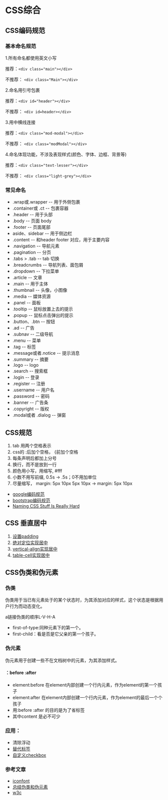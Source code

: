 # CSS综合

## CSS编码规范

### 基本命名规范

1.所有命名都使用英文小写

推荐：`<div class="main"></div> `

不推荐： `<div class="Main"></div> `

2.命名用引号包裹

推荐：`<div id="header"></div> `

不推荐： `<div id=header></div> `

3.用中横线连接

推荐：`<div class="mod-modal"></div> `

不推荐： `<div class="modModal"></div> `

4.命名体现功能，不涉及表现样式(颜色、字体、边框、背景等)

推荐：`<div class="text-lesser"></div>`

不推荐： `<div class="light-grey"></div>`

### 常见命名

- .wrap或.wrapper -- 用于外侧包裹
- .container或 .ct -- 包裹容器
- .header -- 用于头部
- .body -- 页面 body
- .footer -- 页面尾部
- aside、sidebar -- 用于侧边栏
- .content -- 和header footer 对应，用于主要内容
- .navigation -- 导航元素
- .pagination -- 分页
- .tabs > .tab -- tab 切换
- .breadcrumbs -- 导航列表、面包屑
- .dropdown -- 下拉菜单
- .article -- 文章
- .main -- 用于主体
- .thumbnail -- 头像，小图像
- .media -- 媒体资源
- .panel -- 面板
- .tooltip -- 鼠标放置上去的提示
- .popup -- 鼠标点击弹出的提示
- .button、.btn -- 按钮
- .ad -- 广告
- .subnav -- 二级导航
- .menu -- 菜单
- .tag -- 标签
- .message或者.notice -- 提示消息
- .summary -- 摘要
- .logo -- logo
- .search -- 搜索框
- .login -- 登录
- .register -- 注册
- .username -- 用户名
- .password -- 密码
- .banner -- 广告条
- .copyright -- 版权
- .modal或者 .dialog -- 弹窗

## CSS规范

1. tab 用两个空格表示
2. css的 :后加个空格， {前加个空格
3. 每条声明后都加上分号
4. 换行，而不是放到一行
5. 颜色用小写，用缩写, #fff
6. 小数不用写前缀, 0.5s -> .5s；0不用加单位
7. 尽量缩写， margin: 5px 10px 5px 10px -> margin: 5px 10px

- [google编码规范](https://google.github.io/styleguide/htmlcssguide.html)
- [bootstrap编码规范](http://codeguide.bootcss.com/)
- [Naming CSS Stuff Is Really Hard](https://seesparkbox.com/foundry/naming_css_stuff_is_really_hard)

## CSS 垂直居中

1. [设置padding](http://js.jirengu.com/tisil/1/edit)
2. [绝对定位实现居中](http://js.jirengu.com/caka/2/edit)
3. [vertical-align实现居中](http://js.jirengu.com/gojem/2/edit)
4. [table-cell实现居中](http://js.jirengu.com/gojem/1/edit)


## CSS伪类和伪元素

### 伪类

伪类用于当已有元素处于的某个状态时，为其添加对应的样式，这个状态是根据用户行为而动态变化。

a链接伪类的顺序L-V-H-A

- first-of-type:同种元素下的第一个。
- first-child：看是否是它父亲的第一个孩子。

### 伪元素

伪元素用于创建一些不在文档树中的元素，为其添加样式。

#### ：before :after
- element:before 在element内部创建一个行内元素，作为element的第一个孩子
- element:after 在element内部创建一个行内元素，作为element的最后一个个孩子
- 用:before :after 的目的是为了省标签
- 其中content 是必不可少


### 应用：

- 清除浮动
- [替代标签](http://js.jirengu.com/cozey/1/edit)
- [自定义checkbox](http://js.jirengu.com/bazi/1/edit?html,output)


### 参考文章

- [iconfont](https://zhuanlan.zhihu.com/p/22724856?refer=study-fe)
- [总结伪类和伪元素](http://www.alloyteam.com/2016/05/summary-of-pseudo-classes-and-pseudo-elements/)
- [w3c](http://www.ayqy.net/doc/css2-1/selector.html#pseudo-elements)